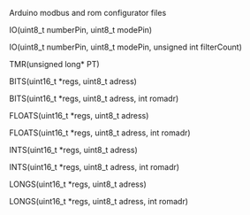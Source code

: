 Arduino modbus and rom configurator files


IO(uint8_t numberPin, uint8_t modePin)

IO(uint8_t numberPin, uint8_t modePin, unsigned int filterCount)

TMR(unsigned long* PT)

BITS(uint16_t *regs, uint8_t adress)

BITS(uint16_t *regs, uint8_t adress, int romadr)

FLOATS(uint16_t *regs, uint8_t adress)

FLOATS(uint16_t *regs, uint8_t adress, int romadr)

INTS(uint16_t *regs, uint8_t adress)

INTS(uint16_t *regs, uint8_t adress, int romadr)

LONGS(uint16_t *regs, uint8_t adress)

LONGS(uint16_t *regs, uint8_t adress, int romadr)